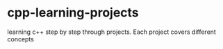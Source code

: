 # cpp-learning-projects
learning c++ step by step through projects. Each project covers different concepts
